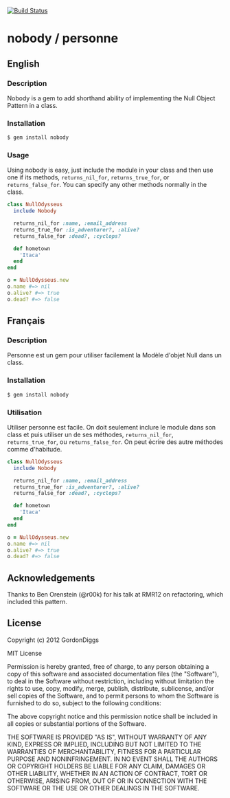[![Build Status](https://travis-ci.org/GordonDiggs/nobody.png)](https://travis-ci.org/GordonDiggs/nobody)

# nobody / personne

## English

### Description

Nobody is a gem to add shorthand ability of implementing the Null Object Pattern in a class.

### Installation

```bash
$ gem install nobody
```

### Usage

Using nobody is easy, just include the module in your class and then use one if its methods, `returns_nil_for`, `returns_true_for`, or `returns_false_for`. You can specify any other methods normally in the class.

```ruby
class NullOdysseus
  include Nobody

  returns_nil_for :name, :email_address
  returns_true_for :is_adventurer?, :alive?
  returns_false_for :dead?, :cyclops?

  def hometown
    'Itaca'
  end
end

o = NullOdysseus.new
o.name #=> nil
o.alive? #=> true
o.dead? #=> false
```  

## Français

### Description

Personne est un gem pour utiliser facilement la Modèle d'objet Null dans un class.

### Installation

```bash
$ gem install nobody
```

### Utilisation

Utiliser personne est facile. On doit seulement inclure le module dans son class et puis utiliser un de ses méthodes, `returns_nil_for`, `returns_true_for`, ou `returns_false_for`. On peut écrire des autre méthodes comme d'habitude.

```ruby
class NullOdysseus
  include Nobody

  returns_nil_for :name, :email_address
  returns_true_for :is_adventurer?, :alive?
  returns_false_for :dead?, :cyclops?

  def hometown
    'Itaca'
  end
end

o = NullOdysseus.new
o.name #=> nil
o.alive? #=> true
o.dead? #=> false
```

## Acknowledgements

Thanks to Ben Orenstein (@r00k) for his talk at RMR12 on refactoring, which included this pattern.

## License

Copyright (c) 2012 GordonDiggs

MIT License

Permission is hereby granted, free of charge, to any person obtaining
a copy of this software and associated documentation files (the
"Software"), to deal in the Software without restriction, including
without limitation the rights to use, copy, modify, merge, publish,
distribute, sublicense, and/or sell copies of the Software, and to
permit persons to whom the Software is furnished to do so, subject to
the following conditions:

The above copyright notice and this permission notice shall be
included in all copies or substantial portions of the Software.

THE SOFTWARE IS PROVIDED "AS IS", WITHOUT WARRANTY OF ANY KIND,
EXPRESS OR IMPLIED, INCLUDING BUT NOT LIMITED TO THE WARRANTIES OF
MERCHANTABILITY, FITNESS FOR A PARTICULAR PURPOSE AND
NONINFRINGEMENT. IN NO EVENT SHALL THE AUTHORS OR COPYRIGHT HOLDERS BE
LIABLE FOR ANY CLAIM, DAMAGES OR OTHER LIABILITY, WHETHER IN AN ACTION
OF CONTRACT, TORT OR OTHERWISE, ARISING FROM, OUT OF OR IN CONNECTION
WITH THE SOFTWARE OR THE USE OR OTHER DEALINGS IN THE SOFTWARE.
